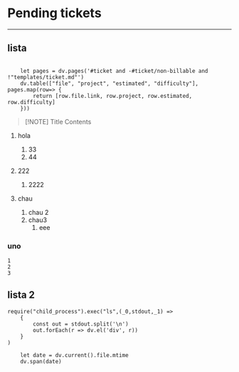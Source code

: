 # Pending tickets
---

## lista
``` dataviewjs
	
	let pages = dv.pages('#ticket and -#ticket/non-billable and !"templates/ticket.md"')
	dv.table(["file", "project", "estimated", "difficulty"], pages.map(row=> {
		return [row.file.link, row.project, row.estimated, row.difficulty]
	}))
```

> [!NOTE] Title
> Contents

1. hola
	1. 33
	2. 44
2. 222
	1. 2222

1. chau
	1. chau 2
	2. chau3
		1. eee
### uno
	1
	2
	3


## lista 2
```dataviewjs
require("child_process").exec("ls",(_0,stdout,_1) => 
	{
		const out = stdout.split('\n')
		out.forEach(r => dv.el('div', r))
	}
)
```
```dataviewjs
	let date = dv.current().file.mtime
	dv.span(date)
```
